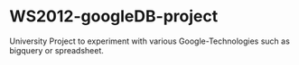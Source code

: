 WS2012-googleDB-project
=======================

University Project to experiment with various Google-Technologies such as bigquery or spreadsheet.